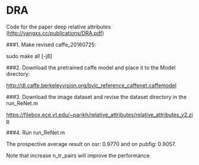 # DRA
Code for the paper deep relative attributes (http://yangxs.cc/publications/DRA.pdf)

###1. Make revised caffe_20160725:

sudo make all [-j8]

###2. Download the pretrained caffe model and place it to the Model directory:

http://dl.caffe.berkeleyvision.org/bvlc_reference_caffenet.caffemodel

###3. Download the image dataset and revise the dataset directory in the run_ReNet.m

https://filebox.ece.vt.edu/~parikh/relative_attributes/relative_attributes_v2.zip

###4. Run run_ReNet.m

The prospective average result on osr: 0.9770 and on pubfig: 0.9057.

Note that increase n_tr_pairs will improve the performance.


